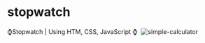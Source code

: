 # stopwatch
⌚Stopwatch | Using HTM, CSS, JavaScript ⌚
<img scr="" alt="">
![simple-calculator](https://user-images.githubusercontent.com/79104097/134855004-771f826e-2284-41b5-9465-461a802fadb2.png)
